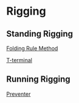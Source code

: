 # Rigging

## Standing Rigging

[Folding Rule Method](standing-rigging/folding-rule-method.md)

[T-terminal](standing-rigging/t-terminal.md)

## Running Rigging

[Preventer](running-rigging/preventer.md)



